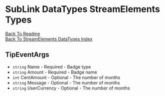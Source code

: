 # SubLink DataTypes StreamElements Types

[Back To Readme](../../../README.md)  
[Back To StreamElements DataTypes Index](Index.md)

## TipEventArgs

- `string` Name         - Required - Badge type
- `string` Amount       - Required - Badge name
- `int`    CentAmount   - Optional - The number of months
- `string` Message      - Optional - The number of months
- `string` UserCurrency - Optional - The number of months
